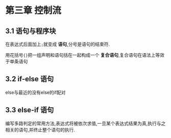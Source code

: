 # 第三章 控制流
## 3.1 语句与程序块
在表达式后面加上`;`就变成 **语句**,分号是语句的结束符.

用花括号`{}`把一组声明和语句括在一起构成一个 **复合语句**,复合语句在语法上等效于单条语句

## 3.2 if-else 语句
else与最近的没有else的if配对

## 3.3 else-if 语句
编写多路判定的常用方法,表达式将被依次求值,一旦某个表达式结果为真,执行与之相关的语句,并终止整个语句的执行.
